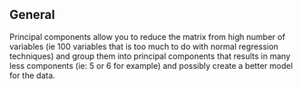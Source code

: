 ## General

Principal components allow you to reduce the matrix from high number of variables (ie 100 variables that is too much to do with normal regression techniques) and group them into principal components that results in many less components (ie: 5 or 6 for example) and possibly create a better model for the data.
